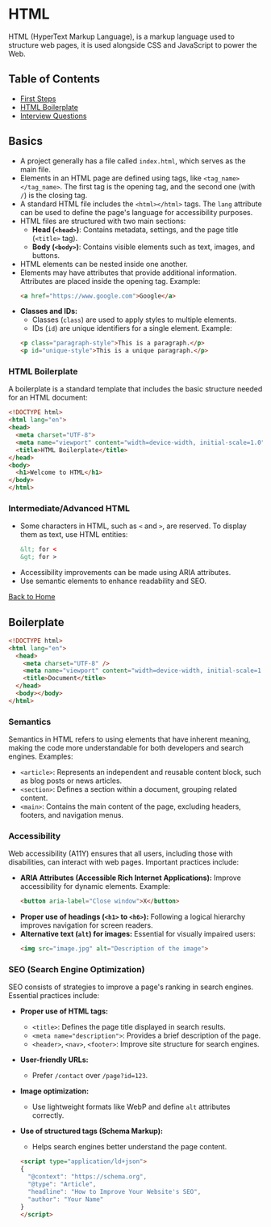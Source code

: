 # HTML

HTML (HyperText Markup Language), is a markup language used to structure web pages, it is used alongside CSS and JavaScript to power the Web.

## Table of Contents

- [First Steps](references/first_steps)
- [HTML Boilerplate](#boilerplate)
- [Interview Questions]()


## Basics
- A project generally has a file called `index.html`, which serves as the main file.
- Elements in an HTML page are defined using tags, like `<tag_name></tag_name>`. The first tag is the opening tag, and the second one (with `/`) is the closing tag.
- A standard HTML file includes the `<html></html>` tags. The `lang` attribute can be used to define the page's language for accessibility purposes.
- HTML files are structured with two main sections: 
  - **Head (`<head>`)**: Contains metadata, settings, and the page title (`<title>` tag).
  - **Body (`<body>`)**: Contains visible elements such as text, images, and buttons.
- HTML elements can be nested inside one another.
- Elements may have attributes that provide additional information. Attributes are placed inside the opening tag. Example:
  ```html
  <a href="https://www.google.com">Google</a>
  ```
- **Classes and IDs:**
  - Classes (`class`) are used to apply styles to multiple elements.
  - IDs (`id`) are unique identifiers for a single element.
  Example:
  ```html
  <p class="paragraph-style">This is a paragraph.</p>
  <p id="unique-style">This is a unique paragraph.</p>
  ```

### HTML Boilerplate
A boilerplate is a standard template that includes the basic structure needed for an HTML document:
```html
<!DOCTYPE html>
<html lang="en">
<head>
  <meta charset="UTF-8">
  <meta name="viewport" content="width=device-width, initial-scale=1.0">
  <title>HTML Boilerplate</title>
</head>
<body>
  <h1>Welcome to HTML</h1>
</body>
</html>
```

### Intermediate/Advanced HTML
- Some characters in HTML, such as `<` and `>`, are reserved. To display them as text, use HTML entities:
  ```html
  &lt; for <  
  &gt; for >  
  ```
- Accessibility improvements can be made using ARIA attributes.
- Use semantic elements to enhance readability and SEO.

[Back to Home](../index.html)




## Boilerplate

```html
<!DOCTYPE html>
<html lang="en">
  <head>
    <meta charset="UTF-8" />
    <meta name="viewport" content="width=device-width, initial-scale=1.0" />
    <title>Document</title>
  </head>
  <body></body>
</html>

```

### Semantics
Semantics in HTML refers to using elements that have inherent meaning, making the code more understandable for both developers and search engines. Examples:

- `<article>`: Represents an independent and reusable content block, such as blog posts or news articles.
- `<section>`: Defines a section within a document, grouping related content.
- `<main>`: Contains the main content of the page, excluding headers, footers, and navigation menus.

### Accessibility
Web accessibility (A11Y) ensures that all users, including those with disabilities, can interact with web pages. Important practices include:

- **ARIA Attributes (Accessible Rich Internet Applications):** Improve accessibility for dynamic elements. Example:
  ```html
  <button aria-label="Close window">X</button>
  ```
- **Proper use of headings (`<h1>` to `<h6>`):** Following a logical hierarchy improves navigation for screen readers.
- **Alternative text (`alt`) for images:** Essential for visually impaired users:
  ```html
  <img src="image.jpg" alt="Description of the image">
  ```

### SEO (Search Engine Optimization)
SEO consists of strategies to improve a page's ranking in search engines. Essential practices include:

- **Proper use of HTML tags:**
  - `<title>`: Defines the page title displayed in search results.
  - `<meta name="description">`: Provides a brief description of the page.
  - `<header>`, `<nav>`, `<footer>`: Improve site structure for search engines.

- **User-friendly URLs:**
  - Prefer `/contact` over `/page?id=123`.

- **Image optimization:**
  - Use lightweight formats like WebP and define `alt` attributes correctly.

- **Use of structured tags (Schema Markup):**
  - Helps search engines better understand the page content.
  ```html
  <script type="application/ld+json">
  {
    "@context": "https://schema.org",
    "@type": "Article",
    "headline": "How to Improve Your Website's SEO",
    "author": "Your Name"
  }
  </script>
  ```

